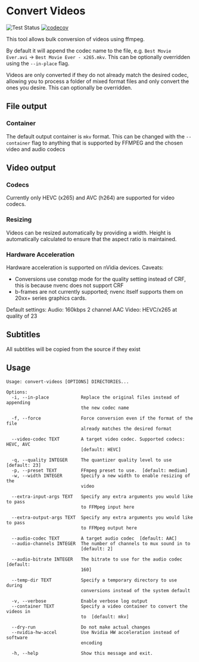 # Convert Videos

![Test Status](https://github.com/justin8/convert_videos/workflows/Workflow/badge.svg?branch=master)
[![codecov](https://codecov.io/gh/justin8/convert_videos/branch/master/graph/badge.svg)](https://codecov.io/gh/justin8/convert_videos)

This tool allows bulk conversion of videos using ffmpeg.

By default it will append the codec name to the file, e.g. `Best Movie Ever.avi` -> `Best Movie Ever - x265.mkv`. This can be optionally overridden using the `--in-place` flag.

Videos are only converted if they do not already match the desired codec, allowing you to process a folder of mixed format files and only convert the ones you desire. This can optionally be overridden.

## File output

### Container

The default output container is `mkv` format. This can be changed with the `--container` flag to anything that is supported by FFMPEG and the chosen video and audio codecs

## Video output

### Codecs

Currently only HEVC (x265) and AVC (h264) are supported for video codecs.

### Resizing

Videos can be resized automatically by providing a width. Height is automatically calculated to ensure that the aspect ratio is maintained.

### Hardware Acceleration

Hardware acceleration is supported on nVidia devices. Caveats:

- Conversions use constqp mode for the quality setting instead of CRF, this is because nvenc does not support CRF
- b-frames are not currently supported; nvenc itself supports them on 20xx+ series graphics cards.

Default settings:
Audio: 160kbps 2 channel AAC
Video: HEVC/x265 at quality of 23

## Subtitles

All subtitles will be copied from the source if they exist

## Usage

```
Usage: convert-videos [OPTIONS] DIRECTORIES...

Options:
  -i, --in-place            Replace the original files instead of appending
                            the new codec name

  -f, --force               Force conversion even if the format of the file
                            already matches the desired format

  --video-codec TEXT        A target video codec. Supported codecs: HEVC, AVC
                            [default: HEVC]

  -q, --quality INTEGER     The quantizer quality level to use  [default: 23]
  -p, --preset TEXT         FFmpeg preset to use.  [default: medium]
  -w, --width INTEGER       Specify a new width to enable resizing of the
                            video

  --extra-input-args TEXT   Specify any extra arguments you would like to pass
                            to FFMpeg input here

  --extra-output-args TEXT  Specify any extra arguments you would like to pass
                            to FFMpeg output here

  --audio-codec TEXT        A target audio codec  [default: AAC]
  --audio-channels INTEGER  The number of channels to mux sound in to
                            [default: 2]

  --audio-bitrate INTEGER   The bitrate to use for the audio codec  [default:
                            160]

  --temp-dir TEXT           Specify a temporary directory to use during
                            conversions instead of the system default

  -v, --verbose             Enable verbose log output
  --container TEXT          Specify a video container to convert the videos in
                            to  [default: mkv]

  --dry-run                 Do not make actual changes
  --nvidia-hw-accel         Use Nvidia HW acceleration instead of software
                            encoding

  -h, --help                Show this message and exit.
```

